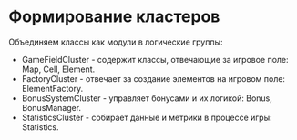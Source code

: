 # Формирование кластеров

Объединяем классы как модули в логические группы:

- GameFieldCluster - содержит классы, отвечающие за игровое поле: Map, Cell, Element.
- FactoryCluster - отвечает за создание элементов на игровом поле: ElementFactory.
- BonusSystemCluster - управляет бонусами и их логикой: Bonus, BonusManager.
- StatisticsCluster - собирает данные и метрики в процессе игры: Statistics.
